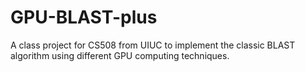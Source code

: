 # GPU-BLAST-plus
A class project for CS508 from UIUC to implement the classic BLAST algorithm using different GPU computing techniques. 
